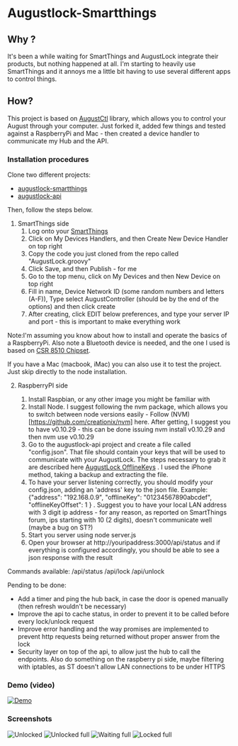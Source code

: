 # Augustlock-Smartthings

## Why ?
It's been a while waiting for SmartThings and AugustLock integrate their products, but nothing happened at all. I'm starting to heavily use SmartThings and it annoys me a little bit having to use several different apps to control things.

## How?
This project is based on [AugustCtl](https://github.com/sretlawd/augustctl) library, which allows you to control your August through your computer. Just forked it, added few things and tested against a RaspberryPi and Mac - then created a device handler to communicate my Hub and the API.

### Installation procedures

Clone two different projects:
* [augustlock-smartthings](https://github.com/robson83/augustlock-smartthings)
* [augustlock-api](https://github.com/robson83/augustctl)

Then, follow the steps below.

1. SmartThings side
   1. Log onto your [SmartThings](https://graph.api.smartthings.com/)
   2. Click on My Devices Handlers, and then Create New Device Handler on top right
   3. Copy the code you just cloned from the repo called "AugustLock.groovy" 
   4. Click Save, and then Publish - for me
   5. Go to the top menu, click on My Devices and then New Device on top right
   6. Fill in name, Device Network ID (some random numbers and letters (A-F)), Type select AugustController (should be by the end of the options) and then click create
   7. After creating, click EDIT below preferences, and type your server IP and port - this is important to make everything work

Note:I'm assuming you know about how to install and operate the basics of a RaspberryPi. Also note a Bluetooth device is needed, and the one I used is based on [CSR 8510 Chipset](http://www.amazon.com/gp/product/B00IMALQ94). 

If you have a Mac (macbook, iMac) you can also use it to test the project. Just skip directly to the node installation.

2. RaspberryPI side

   1. Install Raspbian, or any other image you might be familiar with
   2. Install Node. I suggest following the nvm package, which allows you to switch between node versions easily - Follow (NVM)[https://github.com/creationix/nvm] here. After getting, I suggest you to have v0.10.29 - this can be done issuing nvm install v0.10.29 and then nvm use v0.10.29
   3. Go to the augustlock-api project and create a file called "config.json". That file should contain your keys that will be used to communicate with your AugustLock. The steps necessary to grab it are described here [AugustLock OfflineKeys](https://github.com/mtvg/August) . I used the iPhone method, taking a backup and extracting the file.
   4. To have your server listening correctly, you should modify your config.json, adding an 'address' key to the json file. Example: {"address": "192.168.0.9", "offlineKey": "01234567890abcdef", "offlineKeyOffset": 1 } . Suggest you to have your local LAN address with 3 digit ip address - for any reason, as reported on SmartThings forum, ips starting with 10 (2 digits), doesn't communicate well (maybe a bug on ST?)
   5. Start you server using node server.js
   6. Open your browser at http://youripaddress:3000/api/status and if everything is configured accordingly, you should be able to see a json response with the result

Commands available:
/api/status
/api/lock
/api/unlock

Pending to be done:
* Add a timer and ping the hub back, in case the door is opened manually (then refresh wouldn't be necessary)
* Improve the api to cache status, in order to prevent it to be called before every lock/unlock request
* Improve error handling and the way promises are implemented to prevent http requests being returned without proper answer from the lock
* Security layer on top of the api, to allow just the hub to call the endpoints. Also do something on the raspberry pi side, maybe filtering with iptables, as ST doesn't allow LAN connections to be under HTTPS

### Demo (video)

[![Demo](http://img.youtube.com/vi/ALVF3cudANw/0.jpg)](http://www.youtube.com/watch?v=ALVF3cudANw)

### Screenshots

![Unlocked](https://github.com/robson83/augustlock-smartthings/blob/7f755fd099ac530076051c4b265f7e4d99b5d6be/thumb_IMG_8507_1024.jpg "Unlocked")
![Unlocked full](https://github.com/robson83/augustlock-smartthings/blob/7f755fd099ac530076051c4b265f7e4d99b5d6be/thumb_IMG_8508_1024.jpg "Unlocked full")
![Waiting full](https://github.com/robson83/augustlock-smartthings/blob/7f755fd099ac530076051c4b265f7e4d99b5d6be/thumb_IMG_8509_1024.jpg "Waiting full")
![Locked full](https://github.com/robson83/augustlock-smartthings/blob/7f755fd099ac530076051c4b265f7e4d99b5d6be/thumb_IMG_8510_1024.jpg "Locked full")
